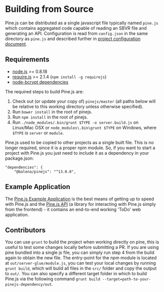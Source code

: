 # Building from Source

Pine.js can be distributed as a single javascript file
typically named `pine.js` which contains aggregated code capable of reading an SBVR file and generating an API. Configuration is read from `config.json` in the same directory as `pine.js` and described further in [project configuration document][project-config].

## Requirements
* [node.js](https://nodejs.org) >= 0.8.18
* [require.js](http://requirejs.org) >= 2.1.4 (`npm install -g requirejs`)
* [node-bcrypt dependencies](https://github.com/ncb000gt/node.bcrypt.js/#dependencies)

The required steps to build Pine.js are:

1. Check out (or update your copy of) `pinejs/master` (all paths below will be relative to this working directory unless otherwise specified).
2. Run `bower install` in the root of pinejs.
3. Run `npm install` in the root of pinejs.
4. Run `./node_modules/.bin/grunt $TYPE -o server.build.js` on Linux/Mac OSX or `node_modules\.bin\grunt $TYPE` on Windows, where `$TYPE` is `server` or `module`.

Pine.js used to be copied to other projects as a single built file. This is no longer required, since it is a proper npm module. So, if you want to start a project with Pine.js you just need to include it as a dependency in your package.json:

```
"dependencies": {
    "@balena/pinejs": "^13.0.0",
```


## Example Application

The [Pine.js Example Application][pine-example] is the best means of getting up to speed with Pine.js and the [Pine.js API][pinejs-client-js] (a library for interacting with Pine.js simply from the frontend) - it contains an end-to-end working 'ToDo' web application.


## Contributors

You can use `grunt` to build the project when working directly on pine, this is useful to test some changes locally before submitting a PR.
If you are using pine bundled into a single js file, you can simply run step 4 from the build again to obtain the new file.
The entry-point for the npm module is located at `out/server-glue/module.js`, you can test your local changes by running `grunt build`, which will build all files in the `src/` folder and copy the output to `out/`.
You can also specify a different target folder in which to build Pine.js via the following command `grunt build --target=path-to-your-pinejs-dependency/out`.

[docs]:.
[pine-example]:https://github.com/resin-io/pine-example
[pinejs-client-js]:https://github.com/balena-io/pinejs-client-js
[project-config]:ProjectConfig.md
